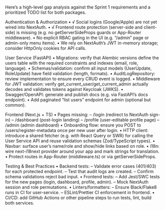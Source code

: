 Here’s a high-level gap analysis against the Sprint 1 requirements and a prioritized TODO list for both packages.

Authentication & Authorization
• √ Social logins (Google/Apple) are not yet wired into NextAuth.
• √ Frontend route protection (server-side and client-side) is missing (e.g. no getServerSideProps guards or App-Router middleware).
• No explicit RBAC gating in the UI (e.g. “/admin” page or admin-only menu items).
• We rely on NextAuth’s JWT in-memory storage; consider HttpOnly cookies for API calls.

User Service (FastAPI)
• Migrations: verify that Alembic versions define the users table with the required constraints and indexes (email, role, language).
• Schemas/validation: confirm all input models (UserUpdate, RoleUpdate) have field validation (length, formats).
• AuditLogRepository: review implementation to ensure every CRUD event is logged.
• Middleware for JWT validation: verify get_current_user/get_current_admin actually decodes and validates tokens against Keycloak (JWKS).
• Swagger/OpenAPI: generate and publish docs (e.g. via FastAPI’s docs endpoint).
• Add paginated “list users” endpoint for admin (optional but common).

Frontend (Next.js + TS)
• Pages missing:
– /login (redirect to NextAuth sign-in)
– /dashboard (post-login landing)
– /profile (user-editable profile page)
– /admin (admin dashboard)
• Onboarding flow: ensure you POST to /users/register-metadata once per new user after login.
• HTTP client: introduce a shared fetcher (e.g. with React Query or SWR) for calling the User Service API and reuse validation schemas (Zod/TypeScript types).
• Navbar: surface user’s name/role and show/hide links based on role.
• i18n: wire next-i18next provider around your app and mark strings for translation.
• Protect routes in App-Router (middleware.ts) or via getServerSideProps.

Testing & Best Practices
• Backend tests:
– Validate error cases (401/403) for each protected endpoint.
– Test that audit logs are created.
– Confirm schema validations reject bad input.
• Frontend tests:
– Add Jest/SWC tests for the new pages (login, dashboard, profile, admin).
– Mock NextAuth session and role permutations.
• Linters/formatters:
– Ensure Black/Flake8 runs in CI for user-service.
– ESLint/Prettier CI enforcement in frontend.
• CI/CD: add GitHub Actions or other pipeline steps to run tests, lint, build both services.